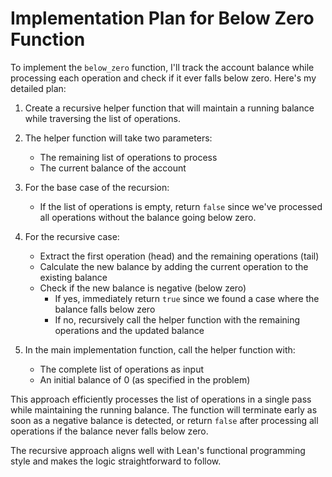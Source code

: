 # Implementation Plan for Below Zero Function

To implement the `below_zero` function, I'll track the account balance while processing each operation and check if it ever falls below zero. Here's my detailed plan:

1. Create a recursive helper function that will maintain a running balance while traversing the list of operations.

2. The helper function will take two parameters:
   - The remaining list of operations to process
   - The current balance of the account

3. For the base case of the recursion:
   - If the list of operations is empty, return `false` since we've processed all operations without the balance going below zero.

4. For the recursive case:
   - Extract the first operation (head) and the remaining operations (tail)
   - Calculate the new balance by adding the current operation to the existing balance
   - Check if the new balance is negative (below zero)
     - If yes, immediately return `true` since we found a case where the balance falls below zero
     - If no, recursively call the helper function with the remaining operations and the updated balance

5. In the main implementation function, call the helper function with:
   - The complete list of operations as input
   - An initial balance of 0 (as specified in the problem)

This approach efficiently processes the list of operations in a single pass while maintaining the running balance. The function will terminate early as soon as a negative balance is detected, or return `false` after processing all operations if the balance never falls below zero.

The recursive approach aligns well with Lean's functional programming style and makes the logic straightforward to follow.